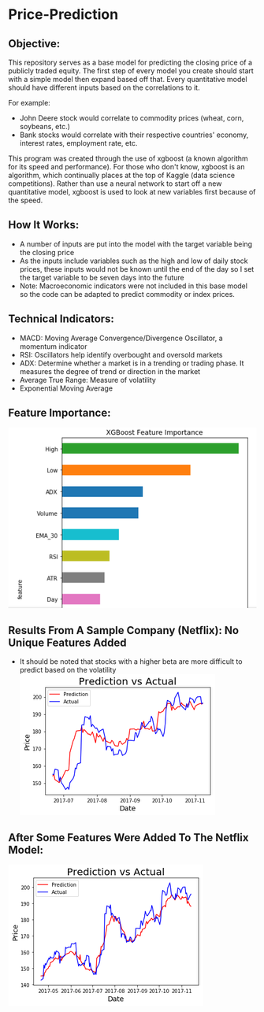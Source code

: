 # Price-Prediction


## Objective:  
This repository serves as a base model for predicting the closing price of a publicly traded equity.   The first step of every model you create should start with a simple model then expand based off that.  Every quantitative model should have different inputs based on the correlations to it.  

For example:
* John Deere stock would correlate to commodity prices (wheat, corn, soybeans, etc.)
* Bank stocks would correlate with their respective countries' economy, interest rates, employment rate, etc.

This program was created through the use of xgboost (a known algorithm for its speed and performance).  For those who don't know, xgboost is an algorithm, which continually places at the top of Kaggle (data science competitions).  Rather than use a neural network to start off a new quantitative model, xgboost is used to look at new variables first because of the speed.  

## How It Works:
* A number of inputs are put into the model with the target variable being the closing price
* As the inputs include variables such as the high and low of daily stock prices, these inputs would not be known until the end of the day so I set the target variable to be seven days into the future
* Note: Macroeconomic indicators were not included in this base model so the code can be adapted to predict commodity or index prices. 

## Technical Indicators:
* MACD: Moving Average Convergence/Divergence Oscillator, a momentum indicator
* RSI: Oscillators help identify overbought and oversold markets
* ADX: Determine whether a market is in a trending or trading phase.  It measures the degree of trend or direction in the market
* Average True Range: Measure of volatility
* Exponential Moving Average

## Feature Importance:
![picture](Base_Model_Feature_Importance.png)

## Results From A Sample Company (Netflix): No Unique Features Added
*  It should be noted that stocks with a higher beta are more difficult to predict based on the volatility 
![picture](BaseModel_Results.png)

## After Some Features Were Added To The Netflix Model:
![picture](nflx_model_updated.png)

